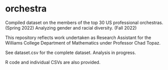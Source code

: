 # orchestra
Compiled dataset on the members of the top 30 US professional orchestras. (Spring 2022) Analyzing gender and racial diversity. (Fall 2022)

This repository reflects work undertaken as Research Assistant for the Williams College Department of Mathematics under Professor Chad Topaz.

See dataset.csv for the complete dataset. Analysis in progress.

R code and individual CSVs are also provided.

